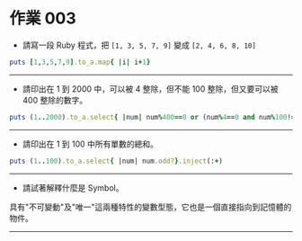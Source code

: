 # 作業 003

* 請寫一段 Ruby 程式，把 `[1, 3, 5, 7, 9]` 變成 `[2, 4, 6, 8, 10]`

```ruby
puts [1,3,5,7,9].to_a.map{ |i| i+1}
```

---

* 請印出在 1 到 2000 中，可以被 4 整除，但不能 100 整除，但又要可以被 400 整除的數字。

```ruby
puts (1..2000).to_a.select{ |num| num%400==0 or (num%4==0 and num%100!=0)}
```

---

* 請印出在 1 到 100 中所有單數的總和。

```ruby
puts (1..100).to_a.select{ |num| num.odd?}.inject(:+)
```

---

* 請試著解釋什麼是 Symbol。

具有"不可變動"及"唯一"這兩種特性的變數型態，它也是一個直接指向到記憶體的物件。

---